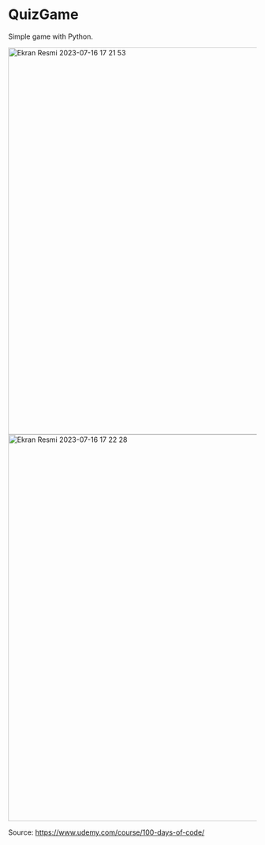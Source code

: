 # QuizGame
Simple game with Python.

<img width="783" alt="Ekran Resmi 2023-07-16 17 21 53" src="https://github.com/MetinKagit/QuizGame/assets/76729066/9930133a-06e1-4483-8069-050cfa57e3c9">
<img width="783" alt="Ekran Resmi 2023-07-16 17 22 28" src="https://github.com/MetinKagit/QuizGame/assets/76729066/2049cdca-ebf5-4de5-8f1b-da51d29d5db4">

Source: https://www.udemy.com/course/100-days-of-code/

